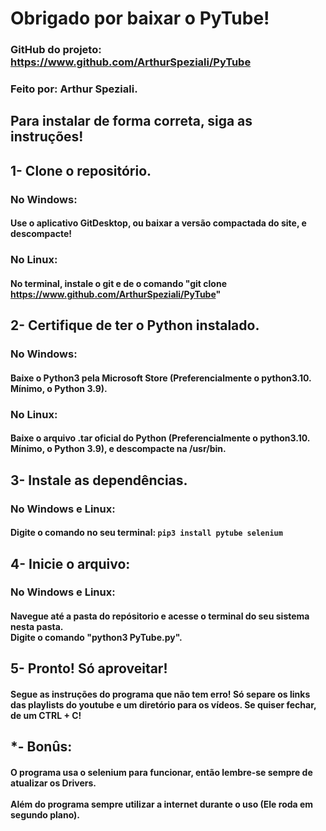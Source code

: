 # Obrigado por baixar o PyTube! 
### GitHub do projeto: https://www.github.com/ArthurSpeziali/PyTube
### Feito por: Arthur Speziali.

## Para instalar de forma correta, siga as instruções!

## 1- Clone o repositório.
### No Windows:
#### Use o aplicativo GitDesktop, ou baixar a versão compactada do site, e descompacte!

### No Linux:
#### No terminal, instale o git e de o comando "git clone https://www.github.com/ArthurSpeziali/PyTube"

## 2- Certifique de ter o Python instalado.
### No Windows:
#### Baixe o Python3 pela Microsoft Store (Preferencialmente o python3.10. Mínimo, o Python 3.9).

### No Linux:
#### Baixe o arquivo .tar oficial do Python (Preferencialmente o python3.10. Mínimo, o Python 3.9), e descompacte na /usr/bin.

## 3- Instale as dependências.
### No Windows e Linux:
#### Digite o comando no seu terminal: `pip3 install pytube selenium`

## 4- Inicie o arquivo:
### No Windows e Linux:
#### Navegue até a pasta do repósitorio e acesse o terminal do seu sistema nesta pasta. <br>Digite o comando "python3 PyTube.py".

## 5- Pronto! Só aproveitar!
#### Segue as instruções do programa que não tem erro! Só separe os links das playlists do youtube e um diretório para os vídeos. Se quiser fechar, de um CTRL + C!

## *- Bonûs:
#### O programa usa o selenium para funcionar, então lembre-se sempre de atualizar os Drivers.<br><br>Além do programa sempre utilizar a internet durante o uso (Ele roda em segundo plano).